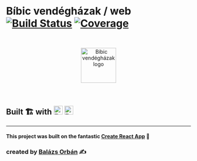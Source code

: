 <br>

# Bíbic vendégházak / web [![Build Status](https://travis-ci.org/bibic-vendeghazak/web.svg?branch=develop)](https://travis-ci.org/bibic-vendeghazak/web) [![Coverage](https://raw.githubusercontent.com/bibic-vendeghazak/web/develop/docs/badge.svg?sanitize=true)](https://bibic-vendeghazak.github.io/web)


<br>
<p align=center>
<a href="https://bibicvendeghazak.hu"><img width=96 src="https://bibic-vendeghazak-web.firebaseapp.com/android-chrome-192x192.png" alt="Bíbic vendégházak logo"></a>
<br>
<br>
<br>

<h2>Built 🏗 with 
<a href="https://reactjs.org"><img height=24 src="https://upload.wikimedia.org/wikipedia/commons/a/a7/React-icon.svg" alt="React logo"></a>
<a href="https://firebase.google.com"><img src="https://firebase.google.com/downloads/brand-guidelines/SVG/logo-logomark.svg" height=24 alt="React logo"></a></h2>

</p>

<hr/>

#### This project was built on the fantastic  [Create React App](https://github.com/facebook/create-react-app) 🎉

### created by [Balázs Orbán](https://new.balazsorban.com) ✍

